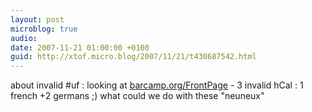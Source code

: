```yaml
---
layout: post
microblog: true
audio: 
date: 2007-11-21 01:00:00 +0100
guid: http://xtof.micro.blog/2007/11/21/t430687542.html
---
```

about invalid #uf : looking at [barcamp.org/FrontPage](http://barcamp.org/FrontPage) - 3 invalid hCal : 1 french +2  germans ;) what could we do with these "neuneux"
